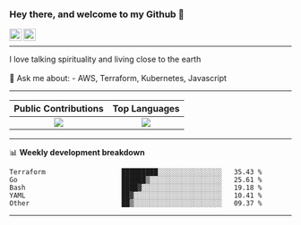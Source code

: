 ### Hey there, and welcome to my Github 👋

<a href="https://www.linkedin.com/in/ibrahiem-mohammad/" target="_blank">
  <img align="left" alt="Ibrahiem's LinkdeIn" width="22px" src="https://cdn.worldvectorlogo.com/logos/linkedin-icon-2.svg"/>
</a>
<a href="https://imohammd.netlify.app/" target="_blank">
  <img align="left" alt="Ibrahiem's Website" width="22px" src="https://cdn.worldvectorlogo.com/logos/netlify.svg"/>
</a>
<br>
<hr>
I love talking spirituality and living close to the earth
<br>
<br>
💬 Ask me about: 
- AWS, Terraform, Kubernetes, Javascript

-------

Public Contributions             |  Top Languages
:-------------------------:|:-------------------------:
![](https://github-readme-stats.vercel.app/api?username=ibrahiem96&show_icons=true&count_private=true&bg_color=30,e96443,904e95&title_color=fff&text_color=fff)  |  ![](https://github-readme-stats.vercel.app/api/top-langs/?username=ibrahiem96&layout=compact&bg_color=30,e96443,904e95&title_color=fff&text_color=fff&hide=html,css)

-------
📊 **Weekly development breakdown**
<!--START_SECTION:waka-->

```text
Terraform                   █████████░░░░░░░░░░░░░░░░   35.43 %
Go                          ██████▒░░░░░░░░░░░░░░░░░░   25.61 %
Bash                        ████▓░░░░░░░░░░░░░░░░░░░░   19.18 %
YAML                        ██▓░░░░░░░░░░░░░░░░░░░░░░   10.41 %
Other                       ██▒░░░░░░░░░░░░░░░░░░░░░░   09.37 %
```

<!--END_SECTION:waka-->
-------
